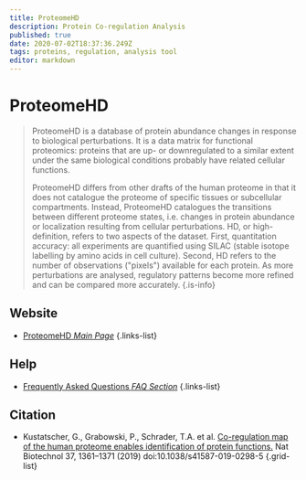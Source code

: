 ```yaml
---
title: ProteomeHD
description: Protein Co-regulation Analysis
published: true
date: 2020-07-02T18:37:36.249Z
tags: proteins, regulation, analysis tool
editor: markdown
---
```


# ProteomeHD

> ProteomeHD is a database of protein abundance changes in response to biological perturbations. It is a data matrix for functional proteomics: proteins that are up- or downregulated to a similar extent under the same biological conditions probably have related cellular functions.
>
>ProteomeHD differs from other drafts of the human proteome in that it does not catalogue the proteome of specific tissues or subcellular compartments. Instead, ProteomeHD catalogues the transitions between different proteome states, i.e. changes in protein abundance or localization resulting from cellular perturbations. HD, or high-definition, refers to two aspects of the dataset. First, quantitation accuracy: all experiments are quantified using SILAC (stable isotope labelling by amino acids in cell culture). Second, HD refers to the number of observations ("pixels") available for each protein. As more perturbations are analysed, regulatory patterns become more refined and can be compared more accurately. 
{.is-info}

 

## Website 
- [ProteomeHD *Main Page*](https://www.proteomehd.net/index)
 {.links-list}

 
## Help
- [Frequently Asked Questions *FAQ Section*](https://www.proteomehd.net/documentation)
{.links-list}


## Citation 
- Kustatscher, G., Grabowski, P., Schrader, T.A. et al. [Co-regulation map of the human proteome enables identification of protein functions.](https://www.nature.com/articles/s41587-019-0298-5.epdf?shared_access_token=bCbLTgKpOGhnwKSaGXOnmdRgN0jAjWel9jnR3ZoTv0M3nM3HMbzA6eLLQWeEt9IhbRgBq6D1Jo_gKlhPazJw4K3p03Otlt0krwSiiskhdX5Eil08_ZBumaXMOOJfVBh-v1dlDkiFRfaDQscDnDAffg%3D%3D) Nat Biotechnol 37, 1361–1371 (2019) doi:10.1038/s41587-019-0298-5
{.grid-list}


